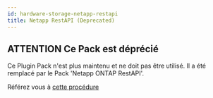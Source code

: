 ```yaml
---
id: hardware-storage-netapp-restapi
title: Netapp RestAPI (Deprecated)
---
```


## **ATTENTION** Ce Pack est déprécié 

Ce Plugin Pack n'est plus maintenu et ne doit pas être utilisé. Il a été remplacé par
le Pack 'Netapp ONTAP RestAPI'.

Référez vous à [cette procédure](hardware-storage-netapp-ontap-restapi)
